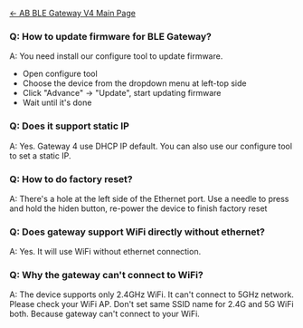 [← AB BLE Gateway V4 Main Page](AB_BLE_Gateway_V4.md)


### Q: How to update firmware for BLE Gateway?

A: You need install our configure tool to update firmware.

* Open configure tool
* Choose the device from the dropdown menu at left-top side
* Click "Advance" -> "Update", start updating firmware
* Wait until it's done

### Q: Does it support static IP

A: Yes. Gateway 4 use DHCP IP default. You can also use our configure
tool to set a static IP.

### Q: How to do factory reset?

A: There's a hole at the left side of the Ethernet port. Use a needle to press and hold the hiden button, re-power the device to finish factory reset

### Q: Does gateway support WiFi directly without ethernet?

A: Yes. It will use WiFi without ethernet connection.

### Q: Why the gateway can't connect to WiFi?

A: The device supports only 2.4GHz WiFi. It can't connect to 5GHz network. Please check your WiFi AP. Don't set same SSID name for 2.4G and 5G WiFi both. Because gateway can't connect to your WiFi.

